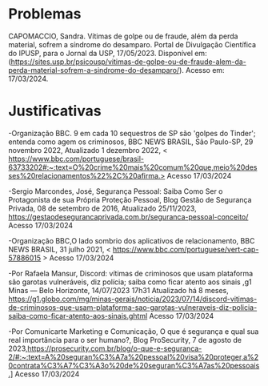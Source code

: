 # Problemas

CAPOMACCIO, Sandra. Vítimas de golpe ou de fraude, além da perda material, sofrem a síndrome do desamparo. Portal de Divulgação Científica do IPUSP, para o Jornal da USP, 17/05/2023. Disponível em:(https://sites.usp.br/psicousp/vitimas-de-golpe-ou-de-fraude-alem-da-perda-material-sofrem-a-sindrome-do-desamparo/). Acesso em: 17/03/2024.

# Justificativas

-Organização BBC. 9 em cada 10 sequestros de SP são 'golpes do Tinder'; entenda como agem os criminosos, BBC NEWS BRASIL, São Paulo-SP, 29 novembro 2022, Atualizado 1 dezembro 2022, < https://www.bbc.com/portuguese/brasil-63733202#:~:text=O%20crime%20mais%20comum%20que,meio%20desses%20relacionamentos%22%2C%20afirma.> Acesso 17/03/2024

-Sergio Marcondes, José, Segurança Pessoal: Saiba Como Ser o Protagonista de sua Própria Proteção Pessoal, Blog Gestão de Segurança Privada, 08 de setembro de 2016, Atualizado 25/11/2023, <https://gestaodesegurancaprivada.com.br/seguranca-pessoal-conceito/> Acesso 17/03/2024

-Organização BBC,O lado sombrio dos aplicativos de relacionamento, BBC NEWS BRASIL, 31 julho 2021, < https://www.bbc.com/portuguese/vert-cap-57886015 > Acesso 17/03/2024

-Por Rafaela Mansur, Discord: vítimas de criminosos que usam plataforma são garotas vulneráveis, diz polícia; saiba como ficar atento aos sinais ,g1 Minas — Belo Horizonte, 14/07/2023 17h31  Atualizado há 8 meses, <https://g1.globo.com/mg/minas-gerais/noticia/2023/07/14/discord-vitimas-de-criminosos-que-usam-plataforma-sao-garotas-vulneraveis-diz-policia-saiba-como-ficar-atento-aos-sinais.ghtml> Acesso 17/03/2024

-Por Comunicarte Marketing e Comunicação, O que é segurança e qual sua real importância para o ser humano?, Blog ProSecurity, 7 de agosto de 2023,<https://prosecurity.com.br/blog/o-que-e-seguranca-2/#:~:text=A%20seguran%C3%A7a%20pessoal%20visa%20proteger,a%20contrata%C3%A7%C3%A3o%20de%20seguran%C3%A7as%20pessoais.]> Acesso 17/03/2024




